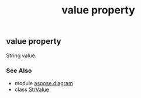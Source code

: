﻿---
title: value property
second_title: Aspose.Diagram for Python via .NET API References
description: 
type: docs
weight: 50
url: /python-net/aspose.diagram/strvalue/value/
is_root: false
---

## value property


String value.

### See Also
* module [aspose.diagram](../../)
* class [StrValue](/diagram/python-net/aspose.diagram/strvalue)
